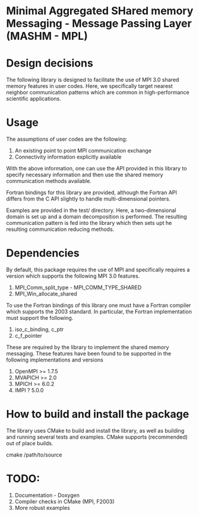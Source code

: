 # Minimal Aggregated SHared memory Messaging - Message Passing Layer (MASHM - MPL)

# Design decisions

The following library is designed to facilitate the use of MPI 3.0 shared memory features in user codes. Here, we specifically target nearest neighbor communication patterns which are common in high-performance scientific applications. 

# Usage

The assumptions of user codes are the following:

1. An existing point to point MPI communication exchange
2. Connectivity information explicitly available

With the above information, one can use the API provided in this library to specify necessary information and then use the shared memory communication methods available.

Fortran bindings for this library are provided, although the Fortran API differs from the C API slightly to handle multi-dimensional pointers.

Examples are provided in the test/ directory. Here, a two-dimensional domain is set up and a domain decomposition is performed. The resulting communication pattern is fed into the library which then sets upt he resulting communication reducing methods.

# Dependencies

By default, this package requires the use of MPI and specifically requires a version which supports the following MPI 3.0 features.

1. MPI_Comm_split_type - MPI_COMM_TYPE_SHARED
2. MPI_Win_allocate_shared

To use the Fortran bindings of this library one must have a Fortran compiler which supports the 2003 standard. In particular, the Fortran implementation must support the following.

1. iso_c_binding, c_ptr
2. c_f_pointer

These are required by the library to implement the shared memory messaging. These features have been found to be supported in the following implementations and versions

1. OpenMPI >= 1.7.5
2. MVAPICH >= 2.0
3. MPICH >= 6.0.2
4. IMPI ? 5.0.0

# How to build and install the package

The library uses CMake to build and install the library, as well as building and running several tests and examples. CMake supports (recommended) out of place builds.

cmake /path/to/source

# TODO:

1. Documentation - Doxygen
2. Compiler checks in CMake (MPI, F2003)
3. More robust examples
